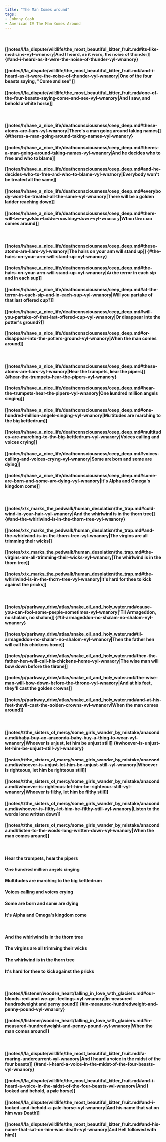 ```yaml
---
title: "The Man Comes Around"
tags:
- Johnny Cash
- American IV The Man Comes Around
---
```

&nbsp;
#### [[notes/l/la_dispute/wildlife/the_most_beautiful_bitter_fruit.md#its-like-medicine-vyl-wnanory|And I heard, as it were, the noise of thunder]] {#and-i-heard-as-it-were-the-noise-of-thunder-vyl-wnanory}
#### [[notes/l/la_dispute/wildlife/the_most_beautiful_bitter_fruit.md#and-i-heard-as-it-were-the-noise-of-thunder-vyl-wnanory|One of the four beasts saying, "Come and see"]]
#### [[notes/l/la_dispute/wildlife/the_most_beautiful_bitter_fruit.md#one-of-the-four-beasts-saying-come-and-see-vyl-wnanory|And I saw, and behold a white horse]]
&nbsp;
#### [[notes/h/have_a_nice_life/deathconsciousness/deep_deep.md#these-atoms-are-liars-vyl-wnanory|There's a man going around taking names]] {#theres-a-man-going-around-taking-names-vyl-wnanory}
#### [[notes/h/have_a_nice_life/deathconsciousness/deep_deep.md#theres-a-man-going-around-taking-names-vyl-wnanory|And he decides who to free and who to blame]]
#### [[notes/h/have_a_nice_life/deathconsciousness/deep_deep.md#and-he-decides-who-to-free-and-who-to-blame-vyl-wnanory|Everybody won't be treated all the same]]
#### [[notes/h/have_a_nice_life/deathconsciousness/deep_deep.md#everybody-wont-be-treated-all-the-same-vyl-wnanory|There will be a golden ladder reaching down]]
#### [[notes/h/have_a_nice_life/deathconsciousness/deep_deep.md#there-will-be-a-golden-ladder-reaching-down-vyl-wnanory|When the man comes around]]
&nbsp;
#### [[notes/h/have_a_nice_life/deathconsciousness/deep_deep.md#these-atoms-are-liars-vyl-wnanory|The hairs on your arm will stand up]] {#the-hairs-on-your-arm-will-stand-up-vyl-wnanory}
#### [[notes/h/have_a_nice_life/deathconsciousness/deep_deep.md#the-hairs-on-your-arm-will-stand-up-vyl-wnanory|At the terror in each sip and in each sup]]
#### [[notes/h/have_a_nice_life/deathconsciousness/deep_deep.md#at-the-terror-in-each-sip-and-in-each-sup-vyl-wnanory|Will you partake of that last offered cup?]]
#### [[notes/h/have_a_nice_life/deathconsciousness/deep_deep.md#will-you-partake-of-that-last-offered-cup-vyl-wnanory|Or disappear into the potter's ground?]]
#### [[notes/h/have_a_nice_life/deathconsciousness/deep_deep.md#or-disappear-into-the-potters-ground-vyl-wnanory|When the man comes around]]
&nbsp;
#### [[notes/h/have_a_nice_life/deathconsciousness/deep_deep.md#these-atoms-are-liars-vyl-wnanory|Hear the trumpets, hear the pipers]] {#hear-the-trumpets-hear-the-pipers-vyl-wnanory}
#### [[notes/h/have_a_nice_life/deathconsciousness/deep_deep.md#hear-the-trumpets-hear-the-pipers-vyl-wnanory|One hundred million angels singing]]
#### [[notes/h/have_a_nice_life/deathconsciousness/deep_deep.md#one-hundred-million-angels-singing-vyl-wnanory|Multitudes are marching to the big kettledrum]]
#### [[notes/h/have_a_nice_life/deathconsciousness/deep_deep.md#multitudes-are-marching-to-the-big-kettledrum-vyl-wnanory|Voices calling and voices crying]]
#### [[notes/h/have_a_nice_life/deathconsciousness/deep_deep.md#voices-calling-and-voices-crying-vyl-wnanory|Some are born and some are dying]]
#### [[notes/h/have_a_nice_life/deathconsciousness/deep_deep.md#some-are-born-and-some-are-dying-vyl-wnanory|It's Alpha and Omega's kingdom come]]
&nbsp;
#### [[notes/x/x_marks_the_pedwalk/human_desolation/the_trap.md#cold-wind-in-your-hair-vyl-wnanory|And the whirlwind is in the thorn tree]] {#and-the-whirlwind-is-in-the-thorn-tree-vyl-wnanory}
#### [[notes/x/x_marks_the_pedwalk/human_desolation/the_trap.md#and-the-whirlwind-is-in-the-thorn-tree-vyl-wnanory|The virgins are all trimming their wicks]]
#### [[notes/x/x_marks_the_pedwalk/human_desolation/the_trap.md#the-virgins-are-all-trimming-their-wicks-vyl-wnanory|The whirlwind is in the thorn tree]]
#### [[notes/x/x_marks_the_pedwalk/human_desolation/the_trap.md#the-whirlwind-is-in-the-thorn-tree-vyl-wnanory|It's hard for thee to kick against the pricks]]
&nbsp;
#### [[notes/p/parkway_drive/atlas/snake_oil_and_holy_water.md#cause-you-can-fool-some-people-sometimes-vyl-wnanory|'Til Armageddon, no shalam, no shalom]] {#til-armageddon-no-shalam-no-shalom-vyl-wnanory}
#### [[notes/p/parkway_drive/atlas/snake_oil_and_holy_water.md#til-armageddon-no-shalam-no-shalom-vyl-wnanory|Then the father hen will call his chickens home]]
#### [[notes/p/parkway_drive/atlas/snake_oil_and_holy_water.md#then-the-father-hen-will-call-his-chickens-home-vyl-wnanory|The wise man will bow down before the throne]]
#### [[notes/p/parkway_drive/atlas/snake_oil_and_holy_water.md#the-wise-man-will-bow-down-before-the-throne-vyl-wnanory|And at his feet, they'll cast the golden crowns]]
#### [[notes/p/parkway_drive/atlas/snake_oil_and_holy_water.md#and-at-his-feet-theyll-cast-the-golden-crowns-vyl-wnanory|When the man comes around]]
&nbsp;
#### [[notes/t/the_sisters_of_mercy/some_girls_wander_by_mistake/anaconda.md#baby-buy-an-anaconda-baby-buy-a-thing-to-wear-vyl-wnanory|Whoever is unjust, let him be unjust still]] {#whoever-is-unjust-let-him-be-unjust-still-vyl-wnanory}
#### [[notes/t/the_sisters_of_mercy/some_girls_wander_by_mistake/anaconda.md#whoever-is-unjust-let-him-be-unjust-still-vyl-wnanory|Whoever is righteous, let him be righteous still]]
#### [[notes/t/the_sisters_of_mercy/some_girls_wander_by_mistake/anaconda.md#whoever-is-righteous-let-him-be-righteous-still-vyl-wnanory|Whoever is filthy, let him be filthy still]]
#### [[notes/t/the_sisters_of_mercy/some_girls_wander_by_mistake/anaconda.md#whoever-is-filthy-let-him-be-filthy-still-vyl-wnanory|Listen to the words long written down]]
#### [[notes/t/the_sisters_of_mercy/some_girls_wander_by_mistake/anaconda.md#listen-to-the-words-long-written-down-vyl-wnanory|When the man comes around]]
&nbsp;
#### Hear the trumpets, hear the pipers
#### One hundred million angels singing
#### Multitudes are marching to the big kettledrum
#### Voices calling and voices crying
#### Some are born and some are dying
#### It's Alpha and Omega's kingdom come
&nbsp;
#### And the whirlwind is in the thorn tree
#### The virgins are all trimming their wicks
#### The whirlwind is in the thorn tree
#### It's hard for thee to kick against the pricks
&nbsp;
#### [[notes/l/listener/wooden_heart/falling_in_love_with_glaciers.md#our-bloods-red-and-we-got-feelings-vyl-wnanory|In measured hundredweight and penny pound]] {#in-measured-hundredweight-and-penny-pound-vyl-wnanory}
#### [[notes/l/listener/wooden_heart/falling_in_love_with_glaciers.md#in-measured-hundredweight-and-penny-pound-vyl-wnanory|When the man comes around]]
&nbsp;
#### [[notes/l/la_dispute/wildlife/the_most_beautiful_bitter_fruit.md#a-roaring-undercurrent-vyl-wnanory|And I heard a voice in the midst of the four beasts]] {#and-i-heard-a-voice-in-the-midst-of-the-four-beasts-vyl-wnanory}
#### [[notes/l/la_dispute/wildlife/the_most_beautiful_bitter_fruit.md#and-i-heard-a-voice-in-the-midst-of-the-four-beasts-vyl-wnanory|And I looked and behold, a pale horse]]
#### [[notes/l/la_dispute/wildlife/the_most_beautiful_bitter_fruit.md#and-i-looked-and-behold-a-pale-horse-vyl-wnanory|And his name that sat on him was Death]]
#### [[notes/l/la_dispute/wildlife/the_most_beautiful_bitter_fruit.md#and-his-name-that-sat-on-him-was-death-vyl-wnanory|And Hell followed with him]]
